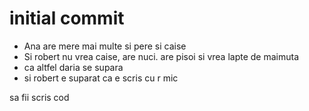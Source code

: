 # initial commit

- Ana are mere mai multe si pere si caise
- Si robert nu vrea caise, are nuci. are pisoi si vrea lapte de maimuta
- ca altfel daria se supara
- si robert e suparat ca e scris cu r mic

sa fii scris cod